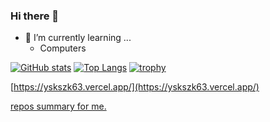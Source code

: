 ### Hi there 👋

- 🌱 I’m currently learning ...
  - Computers

[![GitHub stats](https://github-readme-stats.vercel.app/api?username=yskszk63&show_icons=true)](https://github.com/anuraghazra/github-readme-stats)
[![Top Langs](https://github-readme-stats.vercel.app/api/top-langs/?username=yskszk63&layout=compact)](https://github.com/anuraghazra/github-readme-stats)
[![trophy](https://github-profile-trophy.vercel.app/?username=yskszk63)](https://github.com/ryo-ma/github-profile-trophy)

[https://yskszk63.vercel.app/](https://yskszk63.vercel.app/)

[repos summary for me.](https://yskszk63.github.io/summary/)
